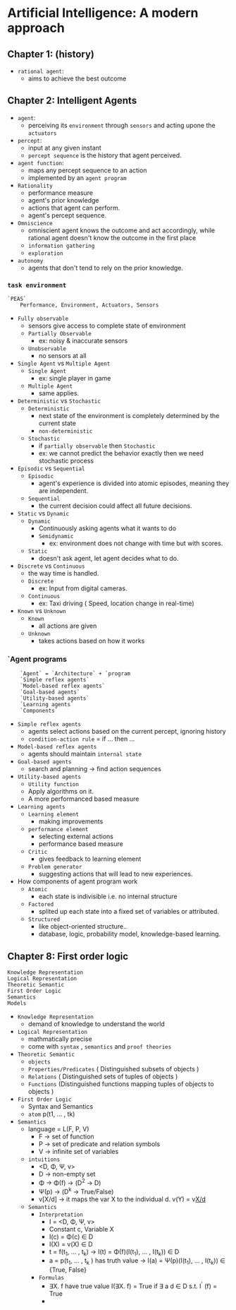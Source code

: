 # Artificial Intelligence: A modern approach

## Chapter 1: (history)

-   `rational agent`:
    -   aims to achieve the best outcome
## Chapter 2: Intelligent Agents

-   `agent`:
    -   perceiving its `environment` through `sensors`  and acting upone the `actuators`
-   `percept`:
    -   input at any given instant
    -   `percept sequence` is the history that agent perceived.
-   `agent function`:
    -   maps any percept sequence to an action
    -   implemented by an `agent program`
-   `Rationality`
    -   performance measure
    -   agent's prior knowledge
    -   actions that agent can perform.
    -   agent's percept sequence.
-   `Omniscience`
    -   omniscient agent knows the outcome and act accordingly, while rational agent doesn't
    know the outcome in the first place
    -   `information gathering`
    -   `exploration`
-   `autonomy`
    -   agents that don't tend to rely on the prior knowledge.
###   `task environment`
    `PEAS`
        Performance, Environment, Actuators, Sensors
    
    
-   `Fully observable` 
    -   sensors give access to complete state of environment
    -   `Partially Observable`
        -   ex: noisy & inaccurate sensors
    -   `Unobservable`
        -   no sensors at all
-   `Single Agent` vs `Multiple Agent`
    -   `Single Agent`  
        -   ex: single player in game
    -   `Multiple Agent`
        -   same applies.
-   `Deterministic` vs `Stochastic`
    -   `Deterministic`
        -   next state of the environment is completely determined by
        the current state
        -   `non-deterministic`
    -   `Stochastic`
        -   if `partially observable` then `Stochastic`
        -   ex: we cannot predict the behavior exactly then we need stochastic process
-   `Episodic` vs `Sequential`
    -   `Episodic` 
        -   agent's experience is divided into atomic episodes, meaning they are independent.
    -   `Sequential`
        -   the current decision could affect all future decisions.
-   `Static` vs `Dynamic`
    -   `Dynamic`
        -   Continuously asking agents what it wants to do
        -   `Semidynamic`
            -   ex: environment does not change with time but with scores.
    -   `Static`
        -   doesn't ask agent, let agent decides what to do.
-   `Discrete` vs `Continuous`
    -   the way time is handled.
    -   `Discrete`
        -   ex: Input from digital cameras.
    -   `Continuous`
        -   ex: Taxi driving ( Speed, location change in real-time)
-   `Known` vs `Unknown`
    -   `Known`
        -   all actions are given
    -   `Unknown`
        -   takes actions based on how it works
### `Agent programs
        `Agent` = `Architecture` + `program
        `Simple reflex agents`
        `Model-based reflex agents`
        `Goal-based agents`
        `Utility-based agents`
        `Learning agents`
        `Components`

-   `Simple reflex agents`
    -   agents select actions based on the current percept, ignoring history
    -   `condition-action rule` = if ... then ...
-   `Model-based reflex agents`
    -   agents should maintain `internal state`
-   `Goal-based agents`
    -   search and planning -> find action sequences
-   `Utility-based agents`
    -   `Utility function`
    -   Apply algorithms on it.
    -   A more performanced based measure
-   `Learning agents`
    -   `Learning element`
        -   making improvements
    -   `performance element`
        -   selecting external actions 
        -   performance based measure 
    -   `Critic`
        -   gives feedback to learning element
    -   `Problem generator`
        -   suggesting actions that will lead to new experiences.
-   How components of agent program work
    -   `Atomic`
        -   each state is indivisible i.e. no internal structure
    -   `Factored`
        -   splited up each state into a fixed set of variables or attributed.
    -   `Structured`
        -   like object-oriented structure..
        -   database, logic, probability model, knowledge-based learning.
        
## Chapter 8: First order logic     
    Knowledge Representation
    Logical Representation
    Theoretic Semantic
    First Order Logic
    Semantics
    Models

-   `Knowledge Representation`
    -   demand of knowledge to understand the world
-   `Logical Representation`
    -   mathmatically precise
    -   come with `syntax` , `semantics` and `proof theories`
-   `Theoretic Semantic`
    -   `objects`
    -   `Properties/Predicates`  ( Distinguished subsets of objects )
    -   `Relations` ( Distinguished sets of tuples of objects )
    -   `Functions` (Distinguished functions mapping tuples of objects to objects )
-   `First Order Logic`
    -   Syntax and Semantics
    -   `atom` p(t1, ... , tk)
-   `Semantics`
    -   language = L(F, P, V)
        -   F -> set of function
        -   P -> set of predicate and relation symbols
        -   V -> infinite set of variables
    -   `intuitions`
        -   <D, Φ, Ψ, v>
        -   D -> non-empty set
        -   Φ -> Φ(f) -> (D<sup>2</sup> -> D) 
        -   Ψ(p) -> (D<sup>k</sup> -> True/False)  
        -   v[X/d] -> it maps the var X to the individual d.  v(Y) = v[X/d](Y)
    -   `Semantics`
        -   `Interpretation` 
            -   I = <D, Φ, Ψ, v>
            -   Constant c, Variable X
            -   I(c) = Φ(c) ∈ D
            -   I(X) = v(X) ∈ D
            -   t = f(t<sub>1</sub>, ... , t<sub>k</sub>)
            -> I(t) = Φ(f)(I(t<sub>1</sub>), ... , I(t<sub>k</sub>)) ∈ D
            -   a = p(t<sub>1</sub>, ... , t<sub>k</sub> ) has truth value
            -> I(a) = Ψ(p)(I(t<sub>1</sub>), ... , I(t<sub>k</sub>)) ∈ {True, False}
        -   `Formulas`
            - ∃X. f have true value I(∃X. f) = True if ∃ a d ∈ D s.t. I<sup>'</sup> (f) = True
            - 

            

    
    
    
    
    
    
    
    
    
    
    
   
